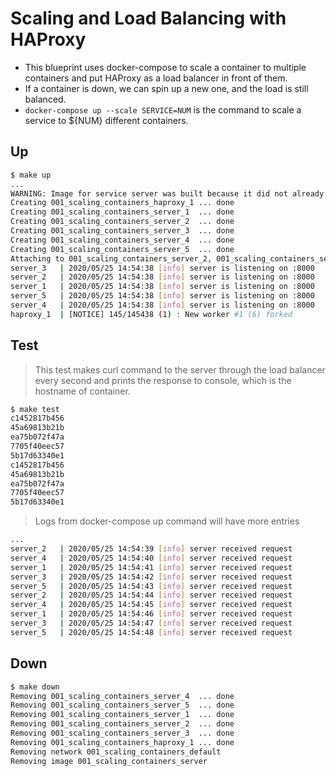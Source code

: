 # Scaling and Load Balancing with HAProxy

- This blueprint uses docker-compose to scale a container to multiple containers and put HAProxy as a load balancer in front of them.
- If a container is down, we can spin up a new one, and the load is still balanced.
- `docker-compose up --scale SERVICE=NUM` is the command to scale a service to ${NUM} different containers.  

## Up

```bash
$ make up
...
WARNING: Image for service server was built because it did not already exist. To rebuild this image you must use `docker-compose build` or `docker-compose up --build`.
Creating 001_scaling_containers_haproxy_1 ... done
Creating 001_scaling_containers_server_1  ... done
Creating 001_scaling_containers_server_2  ... done
Creating 001_scaling_containers_server_3  ... done
Creating 001_scaling_containers_server_4  ... done
Creating 001_scaling_containers_server_5  ... done
Attaching to 001_scaling_containers_server_2, 001_scaling_containers_server_4, 001_scaling_containers_server_1, 001_scaling_containers_server_3, 001_scaling_containers_server_5, 001_scaling_containers_haproxy_1
server_3   | 2020/05/25 14:54:38 [info] server is listening on :8000
server_2   | 2020/05/25 14:54:38 [info] server is listening on :8000
server_1   | 2020/05/25 14:54:38 [info] server is listening on :8000
server_5   | 2020/05/25 14:54:38 [info] server is listening on :8000
server_4   | 2020/05/25 14:54:38 [info] server is listening on :8000
haproxy_1  | [NOTICE] 145/145438 (1) : New worker #1 (6) forked
```

## Test

> This test makes curl command to the server through the load balancer every second and prints the response to console, which is the hostname of container.

```bash
$ make test
c1452817b456
45a69813b21b
ea75b072f47a
7705f40eec57
5b17d63340e1
c1452817b456
45a69813b21b
ea75b072f47a
7705f40eec57
5b17d63340e1
```

> Logs from docker-compose up command will have more entries

```bash
...
server_2   | 2020/05/25 14:54:39 [info] server received request
server_4   | 2020/05/25 14:54:40 [info] server received request
server_1   | 2020/05/25 14:54:41 [info] server received request
server_3   | 2020/05/25 14:54:42 [info] server received request
server_5   | 2020/05/25 14:54:43 [info] server received request
server_2   | 2020/05/25 14:54:44 [info] server received request
server_4   | 2020/05/25 14:54:45 [info] server received request
server_1   | 2020/05/25 14:54:46 [info] server received request
server_3   | 2020/05/25 14:54:47 [info] server received request
server_5   | 2020/05/25 14:54:48 [info] server received request
```

## Down

```bash
$ make down
Removing 001_scaling_containers_server_4  ... done
Removing 001_scaling_containers_server_5  ... done
Removing 001_scaling_containers_server_1  ... done
Removing 001_scaling_containers_server_2  ... done
Removing 001_scaling_containers_server_3  ... done
Removing 001_scaling_containers_haproxy_1 ... done
Removing network 001_scaling_containers_default
Removing image 001_scaling_containers_server
```
